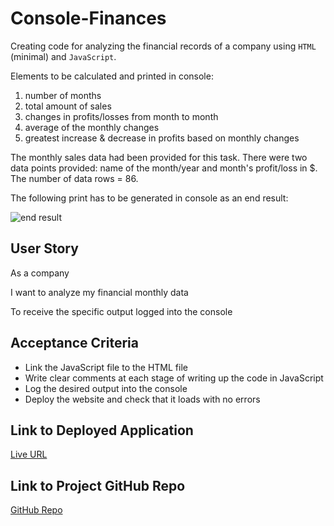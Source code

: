 # Console-Finances

Creating code for analyzing the financial records of a company using `HTML` (minimal) and `JavaScript`. 

Elements to be calculated and printed in console: 
1. number of months
2. total amount of sales
3. changes in profits/losses from month to month 
4. average of the monthly changes
5. greatest increase & decrease in profits based on monthly changes

The monthly sales data had been provided for this task. There were two data points provided: name of the month/year and month's profit/loss in $. The number of data rows = 86.  

The following print has to be generated in console as an end result:

![end result](https://user-images.githubusercontent.com/116603761/204572267-1ad6e4b1-3af8-4648-9ecd-21a4adae2a09.png)


## User Story

As a company

I want to analyze my financial monthly data

To receive the specific output logged into the console


## Acceptance Criteria
* Link the JavaScript file to the HTML file
* Write clear comments at each stage of writing up the code in JavaScript
* Log the desired output into the console
* Deploy the website and check that it loads with no errors



## Link to Deployed Application

[Live URL](https://ladycosy.github.io/console-finances/)

## Link to Project GitHub Repo

[GitHub Repo](https://github.com/ladycosy/console-finances.git)






